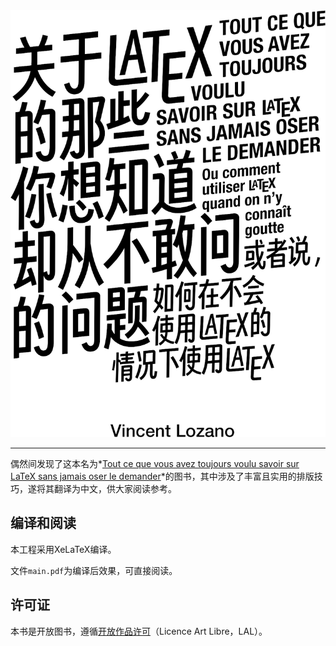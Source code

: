 <img src="img/transparentcover.pdf" alt="cover" style="zoom:80%;" />

---

偶然间发现了这本名为*[Tout ce que vous avez toujours voulu savoir sur LaTeX sans jamais oser le demander](https://archives.framabook.org/tout-sur-latex/index.html)*的图书，其中涉及了丰富且实用的排版技巧，遂将其翻译为中文，供大家阅读参考。

## 编译和阅读

本工程采用XeLaTeX编译。

文件`main.pdf`为编译后效果，可直接阅读。

## 许可证

本书是开放图书，遵循[开放作品许可](http://www.artlibre.org)（Licence Art Libre，LAL）。

